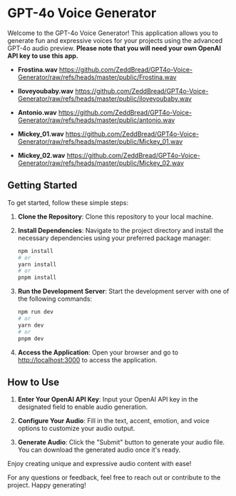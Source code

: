 # GPT-4o Voice Generator

Welcome to the GPT-4o Voice Generator! This application allows you to generate fun and expressive voices for your projects using the advanced GPT-4o audio preview. **Please note that you will need your own OpenAI API key to use this app.**

- **Frostina.wav**
  https://github.com/ZeddBread/GPT4o-Voice-Generator/raw/refs/heads/master/public/Frostina.wav

- **Iloveyoubaby.wav**
  https://github.com/ZeddBread/GPT4o-Voice-Generator/raw/refs/heads/master/public/iloveyoubaby.wav

- **Antonio.wav**
  https://github.com/ZeddBread/GPT4o-Voice-Generator/raw/refs/heads/master/public/antonio.wav

- **Mickey_01.wav**
  https://github.com/ZeddBread/GPT4o-Voice-Generator/raw/refs/heads/master/public/Mickey_01.wav

- **Mickey_02.wav**
  https://github.com/ZeddBread/GPT4o-Voice-Generator/raw/refs/heads/master/public/Mickey_02.wav

## Getting Started

To get started, follow these simple steps:

1. **Clone the Repository**: Clone this repository to your local machine.

2. **Install Dependencies**: Navigate to the project directory and install the necessary dependencies using your preferred package manager:

   ```bash
   npm install
   # or
   yarn install
   # or
   pnpm install
   ```

3. **Run the Development Server**: Start the development server with one of the following commands:

   ```bash
   npm run dev
   # or
   yarn dev
   # or
   pnpm dev
   ```

4. **Access the Application**: Open your browser and go to [http://localhost:3000](http://localhost:3000) to access the application.

## How to Use

1. **Enter Your OpenAI API Key**: Input your OpenAI API key in the designated field to enable audio generation.

2. **Configure Your Audio**: Fill in the text, accent, emotion, and voice options to customize your audio output.

3. **Generate Audio**: Click the "Submit" button to generate your audio file. You can download the generated audio once it's ready.

Enjoy creating unique and expressive audio content with ease!

For any questions or feedback, feel free to reach out or contribute to the project. Happy generating!
